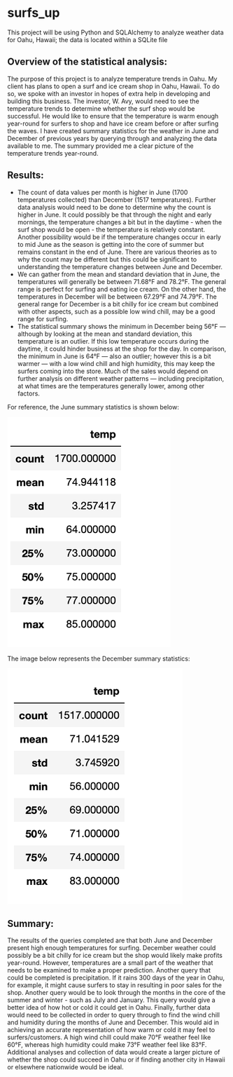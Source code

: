 # surfs_up
This project will be using Python and SQLAlchemy to analyze weather data for Oahu, Hawaii; the data is located within a SQLite file
## Overview of the statistical analysis:
The purpose of this project is to analyze temperature trends in Oahu. My client has plans to open a surf and ice cream shop in Oahu, Hawaii. To do so, we spoke with an investor in hopes of extra help in developing and building this business. The investor, W. Avy, would need to see the temperature trends to determine whether the surf shop would be successful. He would like to ensure that the temperature is warm enough year-round for surfers to shop and have ice cream before or after surfing the waves. I have created summary statistics for the weather in June and December of previous years by querying through and analyzing the data available to me. The summary provided me a clear picture of the temperature trends year-round.
## Results:
* The count of data values per month is higher in June (1700 temperatures collected) than December (1517 temperatures). Further data analysis would need to be done to determine why the count is higher in June. It could possibly be that through the night and early mornings, the temperature changes a bit but in the daytime - when the surf shop would be open - the temperature is relatively constant. Another possibility would be if the temperature changes occur in early to mid June as the season is getting into the core of summer but remains constant in the end of June. There are various theories as to why the count may be different but this could be significant to understanding the temperature changes between June and December.
* We can gather from the mean and standard deviation that in June, the temperatures will generally be between 71.68°F and 78.2°F. The general range is perfect for surfing and eating ice cream. On the other hand, the temperatures in December will be between 67.29°F and 74.79°F. The general range for December is a bit chilly for ice cream but combined with other aspects, such as a possible low wind chill, may be a good range for surfing. 
* The statistical summary shows the minimum in December being 56°F — although by looking at the mean and standard deviation, this temperature is an outlier.  If this low temperature occurs during the daytime, it could hinder business at the shop for the day. In comparison, the minimum in June is 64°F — also an outlier; however this is a bit warmer — with a low wind chill and high humidity, this may keep the surfers coming into the store. Much of the sales would depend on further analysis on different weather patterns — including precipitation, at what times are the temperatures generally lower, among other factors.

For reference, the June summary statistics is shown below:

![june_summary_stats](https://github.com/shireenkahlon/surfs_up/blob/main/Screenshots/june_summary_stats.png)

The image below represents the December summary statistics: 

![dec_summary_stats](https://github.com/shireenkahlon/surfs_up/blob/main/Screenshots/dec_summary_stats.png)
## Summary:
The results of the queries completed are that both June and December present high enough temperatures for surfing. December weather could possibly be a bit chilly for ice cream but the shop would likely make profits year-round. However, temperatures are a small part of the weather that needs to be examined to make a proper prediction. Another query that could be completed is precipitation. If it rains 300 days of the year in Oahu, for example, it might cause surfers to stay in resulting in poor sales for the shop. Another query would be to look through the months in the core of the summer and winter - such as July and January. This query would give a better idea of how hot or cold it could get in Oahu. Finally, further data would need to be collected in order to query through to find the wind chill and humidity during the months of June and December. This would aid in achieving an accurate representation of how warm or cold it may feel to surfers/customers. A high wind chill could make 70°F weather feel like 60°F, whereas high humidity could make 73°F weather feel like 83°F. Additional analyses and collection of data would create a larger picture of whether the shop could succeed in Oahu or if finding another city in Hawaii or elsewhere nationwide would be ideal.
